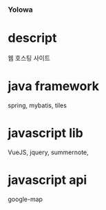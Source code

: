 ### Yolowa
# descript
웹 호스팅 사이트
# java framework
spring, mybatis, tiles
# javascript lib
VueJS, jquery, summernote, 
# javascript api
google-map

